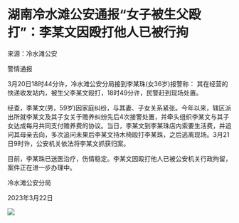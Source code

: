 # 湖南冷水滩公安通报“女子被生父殴打”：李某文因殴打他人已被行拘

来源：冷水滩公安

警情通报

3月20日18时44分许，冷水滩公安分局接到李某珠(女36岁)报警称： 其在经营的快递收发站内，被生父李某文殴打，18时49分许，民警赶到现场处置。

经查，李某文(男，59岁)因家庭纠纷，与其妻、子女关系紧张。今年以来，辖区派出所就李某文及其子女关于赡养纠纷先后4次接警处置，并牵头组织李某文与其子女达成每月共同支付赡养费的协议。当日，李某文到李某珠店内索要生活费，并追问其母亲去向，多次追问未果后李某文持木椅殴打李某珠，之后逃离现场。3月21日9时许，公安机关依法将李某文抓获归案。

目前，李某珠已送医治疗，伤情稳定。李某文因殴打他人已被公安机关行政拘留，案件正在进一步办理中。

冷水滩公安分局

2023年3月22日

![](https://inews.gtimg.com/news_bt/OBh_xSbNnhTLb7_y7FX-X6Yx-cZMgSKaZilX0fhenGV9EAA/1000)

